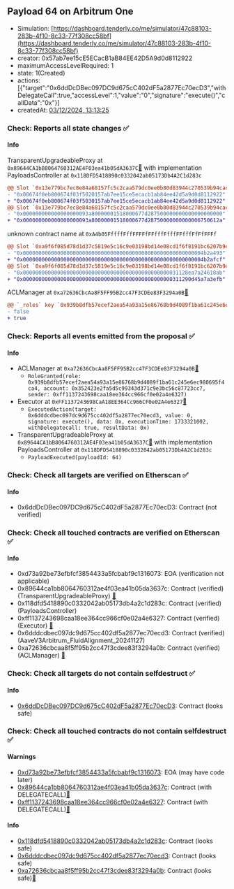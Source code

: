 ## Payload 64 on Arbitrum One

- Simulation: [https://dashboard.tenderly.co/me/simulator/47c88103-283b-4f10-8c33-77f308cc58bf](https://dashboard.tenderly.co/me/simulator/47c88103-283b-4f10-8c33-77f308cc58bf)
- creator: 0x57ab7ee15cE5ECacB1aB84EE42D5A9d0d8112922
- maximumAccessLevelRequired: 1
- state: 1(Created)
- actions: [{"target":"0x6ddDcDBec097DC9d675cC402dF5a2877Ec70ecD3","withDelegateCall":true,"accessLevel":1,"value":"0","signature":"execute()","callData":"0x"}]
- createdAt: [03/12/2024, 13:13:25](https://arbiscan.io/tx/0x608c2b0a1cadcbff6371098d1e1d3b4685f0c122171844b6534494e179b76e24)

### Check: Reports all state changes :white_check_mark:

#### Info


TransparentUpgradeableProxy at `0x89644CA1bB8064760312AE4F03ea41b05dA3637C`[:ghost:](https://github.com/bgd-labs/aave-address-book "GovernanceV3Arbitrum.PAYLOADS_CONTROLLER") with implementation PayloadsController at `0x118DFD5418890c0332042ab05173Db4A2C1d283c`
```diff
@@ Slot `0x13e779bc7ec8e84a68157fc5c2caa579dc0ee0b80d83944c270539b94cac271f` @@
- "0x00674f0eb800674f03f5020157ab7ee15ce5ecacb1ab84ee42d5a9d0d8112922"
+ "0x00674f0eb800674f03f5030157ab7ee15ce5ecacb1ab84ee42d5a9d0d8112922"
@@ Slot `0x13e779bc7ec8e84a68157fc5c2caa579dc0ee0b80d83944c270539b94cac2720` @@
- "0x000000000000000000093a80000001518000677d287500000000000000000000"
+ "0x000000000000000000093a80000001518000677d28750000000000006750612a"
```

unknown contract name at `0xA4b05FffffFffFFFFfFFfffFfffFFfffFfFfFFFf`
```diff
@@ Slot `0xa9f6f085d78d1d37c5819e5c16c9e03198bd14e08cd1f6f8191bc6207b9e9706` @@
- "0x0000000000000000000000000000000000000000000000000000000004b2a493"
+ "0x0000000000000000000000000000000000000000000000000000000004b2afcf"
@@ Slot `0xa9f6f085d78d1d37c5819e5c16c9e03198bd14e08cd1f6f8191bc6207b9e970b` @@
- "0x00000000000000000000000000000000000000000000000031128ea7a24618ab"
+ "0x000000000000000000000000000000000000000000000000311290d45a7a3efb"
```

ACLManager at `0xa72636CbcAa8F5FF95B2cc47F3CDEe83F3294a0B`[:ghost:](https://github.com/bgd-labs/aave-address-book "AaveV3Arbitrum.ACL_MANAGER")
```diff
@@ `_roles` key `0x939b8dfb57ecef2aea54a93a15e86768b9d4089f1ba61c245e6ec980695f4ca4.members.0x352423e2fa5d5c99343d371c9e3bc56c87723cc7` @@
- false
+ true
```


### Check: Reports all events emitted from the proposal :white_check_mark:

#### Info

- ACLManager at `0xa72636CbcAa8F5FF95B2cc47F3CDEe83F3294a0B`[:ghost:](https://github.com/bgd-labs/aave-address-book "AaveV3Arbitrum.ACL_MANAGER")
  - `RoleGranted(role: 0x939b8dfb57ecef2aea54a93a15e86768b9d4089f1ba61c245e6ec980695f4ca4, account: 0x352423e2fa5d5c99343d371c9e3bc56c87723cc7, sender: 0xff1137243698caa18ee364cc966cf0e02a4e6327)`
- Executor at `0xFF1137243698CaA18EE364Cc966CF0e02A4e6327`[:ghost:](https://github.com/bgd-labs/aave-address-book "AaveV3Arbitrum.ACL_ADMIN, GovernanceV3Arbitrum.EXECUTOR_LVL_1")
  - `ExecutedAction(target: 0x6dddcdbec097dc9d675cc402df5a2877ec70ecd3, value: 0, signature: execute(), data: 0x, executionTime: 1733321002, withDelegatecall: true, resultData: 0x)`
- TransparentUpgradeableProxy at `0x89644CA1bB8064760312AE4F03ea41b05dA3637C`[:ghost:](https://github.com/bgd-labs/aave-address-book "GovernanceV3Arbitrum.PAYLOADS_CONTROLLER") with implementation PayloadsController at `0x118DFD5418890c0332042ab05173Db4A2C1d283c`
  - `PayloadExecuted(payloadId: 64)`

### Check: Check all targets are verified on Etherscan :white_check_mark:

#### Info

- 0x6ddDcDBec097DC9d675cC402dF5a2877Ec70ecD3: Contract (not verified) 

### Check: Check all touched contracts are verified on Etherscan :white_check_mark:

#### Info

- 0xd73a92be73efbfcf3854433a5fcbabf9c1316073: EOA (verification not applicable)
- 0x89644ca1bb8064760312ae4f03ea41b05da3637c: Contract (verified) (TransparentUpgradeableProxy) [:ghost:](https://github.com/bgd-labs/aave-address-book "GovernanceV3Arbitrum.PAYLOADS_CONTROLLER")
- 0x118dfd5418890c0332042ab05173db4a2c1d283c: Contract (verified) (PayloadsController) 
- 0xff1137243698caa18ee364cc966cf0e02a4e6327: Contract (verified) (Executor) [:ghost:](https://github.com/bgd-labs/aave-address-book "AaveV3Arbitrum.ACL_ADMIN, GovernanceV3Arbitrum.EXECUTOR_LVL_1")
- 0x6dddcdbec097dc9d675cc402df5a2877ec70ecd3: Contract (verified) (AaveV3Arbitrum_FluidAlignment_20241127) 
- 0xa72636cbcaa8f5ff95b2cc47f3cdee83f3294a0b: Contract (verified) (ACLManager) [:ghost:](https://github.com/bgd-labs/aave-address-book "AaveV3Arbitrum.ACL_MANAGER")

### Check: Check all targets do not contain selfdestruct :white_check_mark:

#### Info

- [0x6ddDcDBec097DC9d675cC402dF5a2877Ec70ecD3](https://arbiscan.io/address/0x6ddDcDBec097DC9d675cC402dF5a2877Ec70ecD3): Contract (looks safe)

### Check: Check all touched contracts do not contain selfdestruct :white_check_mark:

#### Warnings

- [0xd73a92be73efbfcf3854433a5fcbabf9c1316073](https://arbiscan.io/address/0xd73a92be73efbfcf3854433a5fcbabf9c1316073): EOA (may have code later)
- [0x89644ca1bb8064760312ae4f03ea41b05da3637c](https://arbiscan.io/address/0x89644ca1bb8064760312ae4f03ea41b05da3637c): Contract (with DELEGATECALL)[:ghost:](https://github.com/bgd-labs/aave-address-book "GovernanceV3Arbitrum.PAYLOADS_CONTROLLER")
- [0xff1137243698caa18ee364cc966cf0e02a4e6327](https://arbiscan.io/address/0xff1137243698caa18ee364cc966cf0e02a4e6327): Contract (with DELEGATECALL)[:ghost:](https://github.com/bgd-labs/aave-address-book "AaveV3Arbitrum.ACL_ADMIN, GovernanceV3Arbitrum.EXECUTOR_LVL_1")

#### Info

- [0x118dfd5418890c0332042ab05173db4a2c1d283c](https://arbiscan.io/address/0x118dfd5418890c0332042ab05173db4a2c1d283c): Contract (looks safe)
- [0x6dddcdbec097dc9d675cc402df5a2877ec70ecd3](https://arbiscan.io/address/0x6dddcdbec097dc9d675cc402df5a2877ec70ecd3): Contract (looks safe)
- [0xa72636cbcaa8f5ff95b2cc47f3cdee83f3294a0b](https://arbiscan.io/address/0xa72636cbcaa8f5ff95b2cc47f3cdee83f3294a0b): Contract (looks safe)[:ghost:](https://github.com/bgd-labs/aave-address-book "AaveV3Arbitrum.ACL_MANAGER")

